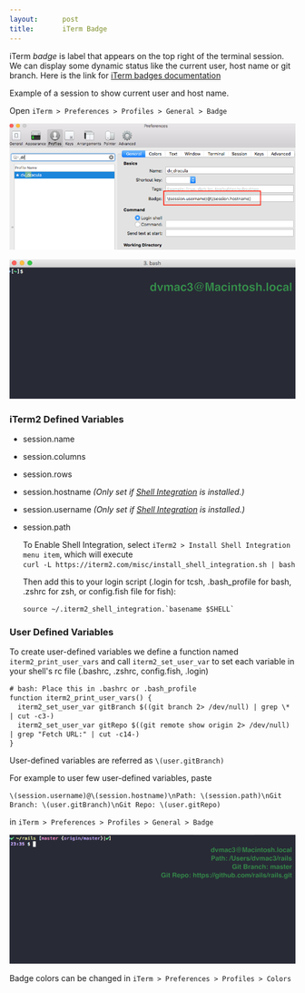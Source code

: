 ```yaml
---
layout:      post
title:       iTerm Badge
---
```


iTerm *badge* is label that appears on the top right of the terminal session. We can display some dynamic status like the current user, host name or git branch. Here is the link for [iTerm badges documentation](https://www.iterm2.com/documentation-badges.html)

Example of a session to show current user and host name.

Open `iTerm > Preferences > Profiles > General > Badge`

![Screenshot](/assets/badge_preferences.png)

![Example](/assets/badge_iterm_simple.png)

### iTerm2 Defined Variables

* session.name
* session.columns
* session.rows
* session.hostname  *(Only set if [Shell Integration](https://www.iterm2.com/shell_integration.html) is installed.)*
* session.username  *(Only set if [Shell Integration](https://www.iterm2.com/shell_integration.html) is installed.)*
* session.path

  To Enable Shell Integration, select `iTerm2 > Install Shell Integration menu item`, which will execute <br>
  `curl -L https://iterm2.com/misc/install_shell_integration.sh | bash`

  Then add this to your login script (.login for tcsh, .bash_profile for bash, .zshrc for zsh, or config.fish file for fish): <br>
  ```
  source ~/.iterm2_shell_integration.`basename $SHELL`
  ```

### User Defined Variables

To create user-defined variables we define a function named `iterm2_print_user_vars` and call `iterm2_set_user_var` to set each variable in your shell's rc file (.bashrc, .zshrc, config.fish, .login)

```
# bash: Place this in .bashrc or .bash_profile
function iterm2_print_user_vars() {
  iterm2_set_user_var gitBranch $((git branch 2> /dev/null) | grep \* | cut -c3-)
  iterm2_set_user_var gitRepo $((git remote show origin 2> /dev/null) | grep "Fetch URL:" | cut -c14-)
}
```

User-defined variables are referred as `\(user.gitBranch)`

For example to user few user-defined variables, paste

```
\(session.username)@\(session.hostname)\nPath: \(session.path)\nGit Branch: \(user.gitBranch)\nGit Repo: \(user.gitRepo)
```

in `iTerm > Preferences > Profiles > General > Badge`

![Example](/assets/badge_iterm_user.png)

Badge colors can be changed in `iTerm > Preferences > Profiles > Colors`
